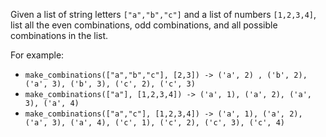Given a list of string letters `["a","b","c"]` and a list of numbers `[1,2,3,4]`, list all the even combinations, odd combinations, and all possible combinations in the list.

For example:
- `make_combinations(["a","b","c"], [2,3]) -> ('a', 2) , ('b', 2), ('a', 3), ('b', 3), ('c', 2), ('c', 3)`
- `make_combinations(["a"], [1,2,3,4]) -> ('a', 1), ('a', 2), ('a', 3), ('a', 4)`
- `make_combinations(["a","c"], [1,2,3,4]) -> ('a', 1), ('a', 2), ('a', 3), ('a', 4), ('c', 1), ('c', 2), ('c', 3), ('c', 4)`



